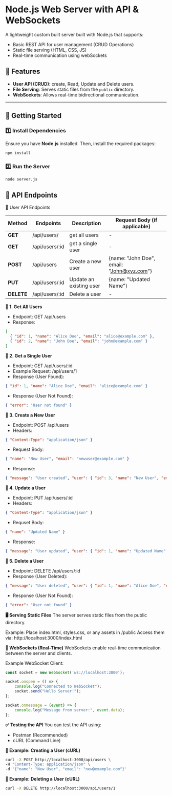# Node.js Web Server with API & WebSockets

A lightweight custom built server built with Node.js that supports:
- Basic REST API for user management (CRUD Operations)
- Static file serving (HTML, CSS, JS)
- Real-time communication using webSockets

##  📌 Features
- **User API (CRUD)**: create, Read, Update and Delete users. 
- **File Serving**: Serves static files from the `public` directory.
- **WebSockets**: Allows real-time bidirectional communication.

---

## 🚀 Getting Started

### 1️⃣ Install Dependencies
Ensure you have **Node.js** installed. Then, install the required packages:

```sh
npm install

```

### 2️⃣ Run the Server
```sh
node server.js
```


## 🔗 API Endpoints
📌 User API Endpoints

| Method  | Endpoints | Description | Request Body (if applicable) |
|-------  | --------- | ----------- | ---------------------------- |
| **GET** | /api/users/ | get all users | -                        |
| **GET** | /api/users/:id | get a single user | -                 |
| **POST** | /api/users | Create a new user | {name: "John Doe", email: "John@xyz.com"} |
| **PUT** | /api/users/:id | Update an existing user | {name: "Updated Name"} |
| **DELETE** | /api/users/:id | Delete a user | -                  | 


**📍 1. Get All Users**
- Endpoint: GET /api/users
- Response:
```json
[
  { "id": 1, "name": "Alice Doe", "email": "alice@example.com" },
  { "id": 2, "name": "John Doe", "email": "john@example.com" }
]
```

**📍 2. Get a Single User**
- Endpoint: GET /api/users/:id
- Example Request: /api/users/1
- Response (User Found):
```json
{ "id": 1, "name": "Alice Doe", "email": "alice@example.com" }
```
- Response (User Not Found):
```json
{ "error": "User not found" }
```

**📍 3. Create a New User**
- Endpoint: POST /api/users
- Headers: 
```json
{ "Content-Type": "application/json" }
```
- Request Body:
```json
{ "name": "New User", "email": "newuser@example.com" }
```
- Response:
```json
{ "message": "User created", "user": { "id": 3, "name": "New User", "email": "newuser@example.com" } }
```

**📍 4. Update a User**
- Endpoint: PUT /api/users/:id
- Headers: 
```json
{ "Content-Type": "application/json" }
```
- Requset Body:
```json
{ "name": "Updated Name" }
```
- Response:
```json
{ "message": "User updated", "user": { "id": 1, "name": "Updated Name", "email": "alice@example.com" } }
```

**📍 5. Delete a User**
- Endpoint: DELETE /api/users/:id
- Response (User Deleted):
```json
{ "message": "User deleted", "user": { "id": 1, "name": "Alice Doe", "email": "alice@example.com" } }
```
- Response (User Not Found):
```json
{ "error": "User not found" }
```

**🖥️ Serving Static Files**
The server serves static files from the public directory.

Example:
Place index.html, styles.css, or any assets in /public
Access them via: http://localhost:3000/index.html



**🔄 WebSockets (Real-Time)**
WebSockets enable real-time communication between the server and clients.

Example WebSocket Client:
```js
const socket = new WebSocket('ws://localhost:3000');

socket.onopen = () => {
    console.log("Connected to WebSocket");
    socket.send("Hello Server!");
};

socket.onmessage = (event) => {
    console.log("Message from server:", event.data);
};
```


**✅ Testing the API**
You can test the API using:

- Postman (Recommended)
- cURL (Command Line)

**🔹 Example: Creating a User (cURL)**
```sh
curl -X POST http://localhost:3000/api/users \
-H "Content-Type: application/json" \
-d '{"name": "New User", "email": "new@example.com"}'
```

**🔹 Example: Deleting a User (cURL)**
```sh
curl -X DELETE http://localhost:3000/api/users/1
```






